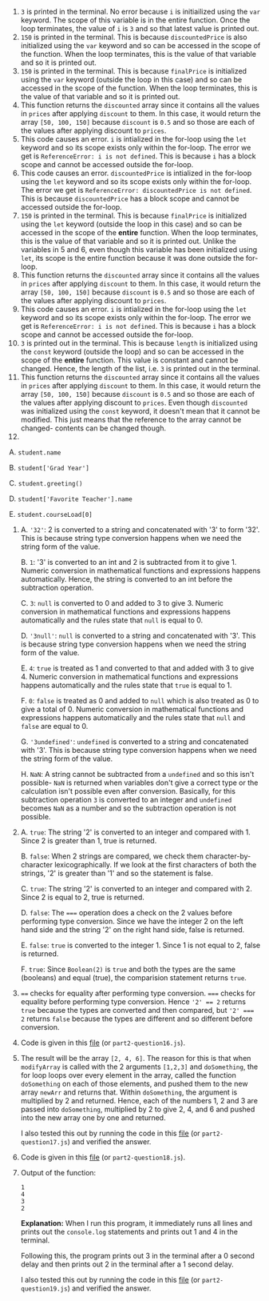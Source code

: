 1. `3` is printed in the terminal. No error because `i` is initiailized using the `var` keyword. The scope of this variable is in the entire function. Once the loop terminates, the value of `i` is `3` and so that latest value is printed out. 
2. `150` is printed in the terminal. This is because `discountedPrice` is also initialized using the `var` keyword and so can be accessed in the scope of the function. When the loop terminates, this is the value of that variable and so it is printed out.
3. `150` is printed in the terminal. This is because `finalPrice` is initialized using the `var` keyword (outside the loop in this case) and so can be accessed in the scope of the function. When the loop terminates, this is the value of that variable and so it is printed out.
4. This function returns the `discounted` array since it contains all the values in `prices` after applying `discount` to them. In this case, it would return the array `[50, 100, 150]` because `discount` is `0.5` and so those are each of the values after applying discount to `prices`.
5. This code causes an error. `i` is intialized in the for-loop using the `let` keyword and so its scope exists only within the for-loop. The error we get is `ReferenceError: i is not defined`. This is because `i` has a block scope and cannot be accessed outside the for-loop.
6. This code causes an error. `discountedPrice` is intialized in the for-loop using the `let` keyword and so its scope exists only within the for-loop. The error we get is `ReferenceError: discountedPrice is not defined`. This is because `discountedPrice` has a block scope and cannot be accessed outside the for-loop.
7. `150` is printed in the terminal. This is because `finalPrice` is initialized using the `let` keyword (outside the loop in this case) and so can be accessed in the scope of the **entire** function. When the loop terminates, this is the value of that variable and so it is printed out. Unlike the variables in 5 and 6, even though this variable has been initialized using `let`, its scope is the entire function because it was done outside the for-loop.
8. This function returns the `discounted` array since it contains all the values in `prices` after applying `discount` to them. In this case, it would return the array `[50, 100, 150]` because `discount` is `0.5` and so those are each of the values after applying discount to `prices`.
9. This code causes an error. `i` is intialized in the for-loop using the `let` keyword and so its scope exists only within the for-loop. The error we get is `ReferenceError: i is not defined`. This is because `i` has a block scope and cannot be accessed outside the for-loop.
10. `3` is printed out in the terminal. This is because `length` is initialized using the `const` keyword (outside the loop) and so can be accessed in the scope of the **entire** function. This value is constant and cannot be changed. Hence, the length of the list, i.e. `3` is printed out in the terminal.
11. This function returns the `discounted` array since it contains all the values in `prices` after applying `discount` to them. In this case, it would return the array `[50, 100, 150]` because `discount` is `0.5` and so those are each of the values after applying discount to `prices`. Even though `discounted` was initialized using the `const` keyword, it doesn't mean that it cannot be modified. This just means that the reference to the array cannot be changed- contents can be changed though.
12. 
    
A. `student.name`

B. `student['Grad Year']`

C. `student.greeting()`

D. `student['Favorite Teacher'].name`

E. `student.courseLoad[0]`

1.  
    A. `'32'`: 2 is converted to a string and concatenated with '3' to form '32'. This is because string type conversion happens when we need the string form of the value.

    B. `1`: '3' is converted to an int and 2 is subtracted from it to give 1. Numeric conversion in mathematical functions and expressions happens automatically. Hence, the string is converted to an int before the subtraction operation.
    
    C. `3`: `null` is converted to 0 and added to 3 to give 3. Numeric conversion in mathematical functions and expressions happens automatically and the rules state that `null` is equal to 0.
    
    D. `'3null'`: `null` is converted to a string and concatenated with '3'. This is because string type conversion happens when we need the string form of the value.
    
    E. `4`: `true` is treated as 1 and converted to that and added with 3 to give 4. Numeric conversion in mathematical functions and expressions happens automatically and the rules state that `true` is equal to 1. 
    
    F. `0`: `false` is treated as 0 and added to `null` which is also treated as 0 to give a total of 0. Numeric conversion in mathematical functions and expressions happens automatically and the rules state that `null` and `false` are equal to 0.
    
    G. `'3undefined'`: `undefined` is converted to a string and concatenated with '3'. This is because string type conversion happens when we need the string form of the value.
    
    H. `NaN`: A string cannot be subtracted from a `undefined` and so this isn't possible- `NaN` is returned when variables don't give a correct type or the calculation isn't possible even after conversion. Basically, for this subtraction operation `3` is converted to an integer and `undefined` becomes `NaN` as a number and so the subtraction operation is not possible.

2.  
    A. `true`: The string '2' is converted to an integer and compared with 1. Since 2 is greater than 1, true is returned.

    B. `false`: When 2 strings are compared, we check them character-by-character lexicographically. If we look at the first characters of both the strings, '2' is greater than '1' and so the statement is false. 
    
    C. `true`: The string '2' is converted to an integer and compared with 2. Since 2 is equal to 2, true is returned.
    
    D. `false`: The `===` operation does a check on the 2 values before performing type conversion. Since we have the integer 2 on the left hand side and the string '2' on the right hand side, false is returned. 
    
    E. `false`: `true` is converted to the integer 1. Since 1 is not equal to 2, false is returned. 
    
    F. `true`: Since `Boolean(2)` is `true` and both the types are the same (booleans) and equal (true), the comparision statement returns `true`.

3.  `==` checks for equality after performing type conversion. `===` checks for equality before performing type conversion. Hence `'2' == 2` returns `true` because the types are converted and then compared, but `'2' === 2` returns `false` because the types are different and so different before conversion. 
4.  Code is given in this [file](part2-question16.js) (or `part2-question16.js`).
5.  The result will be the array `[2, 4, 6]`. The reason for this is that when `modifyArray` is called with the 2 arguments `[1,2,3]` and `doSomething`, the for loop loops over every element in the array, called the function `doSomething` on each of those elements, and pushed them to the new array `newArr` and returns that. Within `doSomething`, the argument is multiplied by 2 and returned. Hence, each of the numbers 1, 2 and 3 are passed into `doSomething`, multiplied by 2 to give 2, 4, and 6 and pushed into the new array one by one and returned. 
    
    I also tested this out by running the code in this [file](part2-question17.js) (or `part2-question17.js`) and verified the answer. 
6.  Code is given in this [file](part2-question18.js) (or `part2-question18.js`).
7.  Output of the function:
    ```
    1
    4
    3
    2
    ```
    **Explanation:** When I run this program, it immediately runs all lines and prints out the `console.log` statements and prints out 1 and 4 in the terminal. 
    
    Following this, the program prints out 3 in the terminal after a 0 second delay and then prints out 2 in the terminal after a 1 second delay.

    I also tested this out by running the code in this [file](part2-question19.js) (or `part2-question19.js`) and verified the answer. 